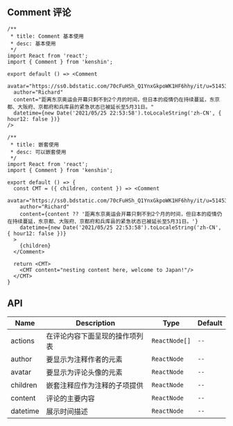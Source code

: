 ## Comment 评论

```tsx
/**
 * title: Comment 基本使用
 * desc: 基本使用
 */
import React from 'react';
import { Comment } from 'kenshin';

export default () => <Comment
  avatar="https://ss0.bdstatic.com/70cFuHSh_Q1YnxGkpoWK1HF6hhy/it/u=514539531,3516651487&fm=26&gp=0.jpg"
  author="Richard"
  content="距离东京奥运会开幕只剩不到2个月的时间，但日本的疫情仍在持续蔓延，东京都、大阪府、京都府和兵库县的紧急状态已被延长至5月31日。"
  datetime={new Date('2021/05/25 22:53:58').toLocaleString('zh-CN', { hour12: false })}
/>
```

```tsx
/**
 * title: 嵌套使用
 * desc: 可以嵌套使用
 */
import React from 'react';
import { Comment } from 'kenshin';

export default () => {
  const CMT = ({ children, content }) => <Comment
    avatar="https://ss0.bdstatic.com/70cFuHSh_Q1YnxGkpoWK1HF6hhy/it/u=514539531,3516651487&fm=26&gp=0.jpg"
    author="Richard"
    content={content ?? '距离东京奥运会开幕只剩不到2个月的时间，但日本的疫情仍在持续蔓延，东京都、大阪府、京都府和兵库县的紧急状态已被延长至5月31日。'}
    datetime={new Date('2021/05/25 22:53:58').toLocaleString('zh-CN', { hour12: false })}
  >
    {children}
  </Comment>

  return <CMT>
    <CMT content="nesting content here, welcome to Japan!"/>
  </CMT>
}
```

## API

| Name          | Description                 | Type                                                         |    Default       |
| ------------- | ----------------------------| ------------------------------------------------------------ |----------------- |
| actions       | 在评论内容下面呈现的操作项列表    | `ReactNode[]`                                                |     `--`         |
| author        | 要显示为注释作者的元素           | `ReactNode`                                                  |     `--`        |
| avatar        | 要显示为评论头像的元素           |  `ReactNode`                                                 |      `--`        |
| children      | 嵌套注释应作为注释的子项提供      | `ReactNode`                                                  |       `--`        |
| content       | 评论的主要内容                 | `ReactNode`                                                   |       `--`       |
| datetime      | 展示时间描述                   | `ReactNode`                                                   |       `--`       |

